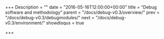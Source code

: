 +++
Description = ""
date = "2016-05-16T12:00:00+00:00"
title = "Debug software and methodology"
parent = "/docs/debug-v0.3/overview/"
prev = "/docs/debug-v0.3/debugmodules/"
next = "/docs/debug-v0.3/environment/"
showdisqus = true

+++


